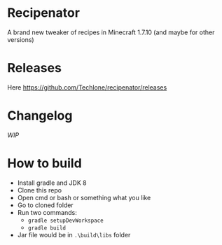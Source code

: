 # Recipenator
A brand new tweaker of recipes in Minecraft 1.7.10 (and maybe for other versions)

# Releases
Here https://github.com/Techlone/recipenator/releases

# Changelog
*WIP*

# How to build
* Install gradle and JDK 8
* Clone this repo
* Open cmd or bash or something what you like
* Go to cloned folder
* Run two commands:
  * `gradle setupDevWorkspace`
  * `gradle build`
* Jar file would be in `.\build\libs` folder
